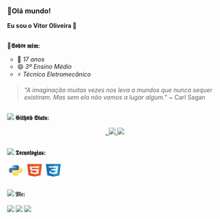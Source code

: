 ### <strong>👾Olá mundo!<br>
  Eu sou o Vitor Oliveira 👋</strong>

##

<p><strong>📌𝕾𝖔𝖇𝖗𝖊 𝖒𝖎𝖒:</strong></p>
  <ul type="circle">
    <li> 🔭 <em>17 anos </em>
    <li> 😄 <em>3º Ensino Médio </em>
    <li> ⚡ <em>Técnico Eletromecânico </em>
  </ul>
  
  <blockquote><em>"A imaginação muitas vezes nos leva a mundos que nunca sequer existiram. Mas sem ela não vamos a lugar algum."</em> ~ Carl Sagan</blockquote>

##

<p><strong><img src="https://emoji.gg/assets/emoji/6312-glowsquid.gif" height="18"> 𝕲𝖎𝖙𝖍𝖚𝖇 𝕾𝖙𝖆𝖙𝖘:</strong></p>
<p align="center">
  <a href="https://github.com/VitorOliveiraSilva">,
  <img height="160em" src="https://github-readme-stats.vercel.app/api?username=VitorOliveiraSilva&show_icons=true&theme=algolia&include_all_commits=true&count_private=true"/>     <img height="120em" src="https://github-readme-stats.vercel.app/api/top-langs/?username=VitorOliveiraSilva&theme=algolia"></a></p>
  
##

 <div>
  <strong><img src="https://emoji.gg/assets/emoji/computer_bsod.png" height="18"> 𝕿𝖊𝖈𝖓𝖔𝖑𝖔𝖌𝖎𝖆𝖘:</strong><br><br>
    <img align="center" alt="Vi-Python" height="30" width="40" src="https://raw.githubusercontent.com/devicons/devicon/master/icons/python/python-original.svg">
    <img align="center" alt="Vi-HTML" height="30" width="40" src="https://raw.githubusercontent.com/devicons/devicon/master/icons/html5/html5-original.svg">
    <img align="center" alt="Vi-CSS" height="30" width="40" src="https://raw.githubusercontent.com/devicons/devicon/master/icons/css3/css3-original.svg">
 </div>
  
##

<div>
  <strong><img src="https://emoji.gg/assets/emoji/7333-parrotdance.gif" height="18"> 𝔐𝔢:</strong><br><br>
    <a href="https://www.facebook.com/profile.php?id=100007642094505" target="_blank"><img src="https://img.shields.io/badge/Facebook-1877F2?style=for-the-badge&logo=facebook&logoColor=white" target="_blank"></a>
    <a href="https://www.instagram.com/vituuu.jpg/" target="_blank"><img src="https://img.shields.io/badge/-Instagram-%23E4405F?style=for-the-badge&logo=instagram&logoColor=white" target="_blank"></a>
  <a href="https://open.spotify.com/user/j5zz4zlb36bcml668btv8j8pi?si=RoP4-cVRSFKImSy6cQCHvg" target="_blank"><img src="https://img.shields.io/badge/Spotify-1ED760?&style=for-the-badge&logo=spotify&logoColor=white" target="_blank"></a>
</div>
